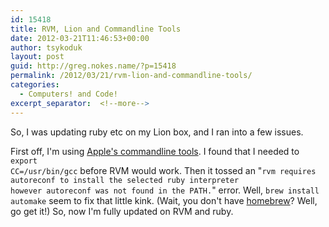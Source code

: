 ```yaml
---
id: 15418
title: RVM, Lion and Commandline Tools
date: 2012-03-21T11:46:53+00:00
author: tsykoduk
layout: post
guid: http://greg.nokes.name/?p=15418
permalink: /2012/03/21/rvm-lion-and-commandline-tools/
categories:
  - Computers! and Code!
excerpt_separator:  <!--more-->
---
```

So, I was updating ruby etc on my Lion box, and I ran into a few issues.
<!--more-->

First off, I'm using <a href="http://kennethreitz.com/xcode-gcc-and-homebrew.html">Apple's commandline tools</a>. I found that I needed to <code>export CC=/usr/bin/gcc</code> before RVM would work.
Then it tossed an "<code>rvm requires autoreconf to install the selected ruby interpreter however autoreconf was not found in the PATH.</code>" error.
Well, <code>brew install automake</code> seem to fix that little kink. (Wait, you don't have <a href="http://mxcl.github.com/homebrew/">homebrew</a>? Well, go get it!)
So, now I'm fully updated on RVM and ruby.
